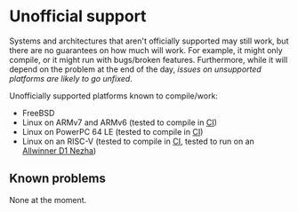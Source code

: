 # Unofficial support

Systems and architectures that aren't officially supported may still work, but there are no guarantees on how much will
work. For example, it might only compile, or it might run with bugs/broken features. Furthermore, while it will depend
on the problem at the end of the day, _issues on unsupported platforms are likely to go unfixed_.

Unofficially supported platforms known to compile/work:

- FreeBSD
- Linux on ARMv7 and ARMv6 (tested to compile in [CI](https://github.com/ClementTsang/bottom/blob/master/.github/workflows/ci.yml))
- Linux on PowerPC 64 LE (tested to compile in [CI](https://github.com/ClementTsang/bottom/blob/master/.github/workflows/ci.yml))
- Linux on an RISC-V (tested to compile in [CI](https://github.com/ClementTsang/bottom/blob/master/.github/workflows/ci.yml), tested to run on an [Allwinner D1 Nezha](https://github.com/ClementTsang/bottom/issues/564))

## Known problems

None at the moment.
